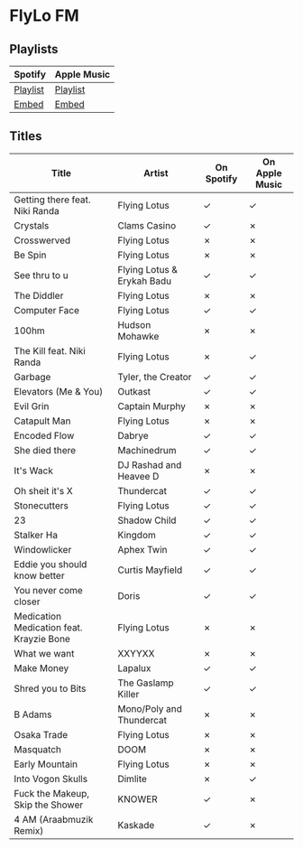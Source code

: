 # FlyLo FM

## Playlists

Spotify                                                                                                     | Apple Music
----------------------------------------------------------------------------------------------------------- | -----------------------------------------------------------------------------------------------------
[Playlist](https://open.spotify.com/user/marauderxtreme/playlist/6P3sfpBvZQM41tHQY2hl5I)                    | [Playlist](https://itunes.apple.com/de/playlist/gta-v-flylo-fm/idpl.bd333d1b665e4286aff6f5867584fb4f)
[Embed](https://embed.spotify.com/?uri=spotify%3Auser%3Amarauderxtreme%3Aplaylist%3A6P3sfpBvZQM41tHQY2hl5I) | [Embed](https://tools.applemusic.com/embed/v1/playlist/pl.bd333d1b665e4286aff6f5867584fb4f)

## Titles

Title                                    | Artist                     | On Spotify | On Apple Music
---------------------------------------- | -------------------------- | ---------- | --------------
Getting there feat. Niki Randa           | Flying Lotus               | ✓          | ✓
Crystals                                 | Clams Casino               | ✓          | ✗
Crosswerved                              | Flying Lotus               | ✗          | ✗
Be Spin                                  | Flying Lotus               | ✗          | ✗
See thru to u                            | Flying Lotus & Erykah Badu | ✓          | ✓
The Diddler                              | Flying Lotus               | ✗          | ✗
Computer Face                            | Flying Lotus               | ✓          | ✓
100hm                                    | Hudson Mohawke             | ✗          | ✗
The Kill feat. Niki Randa                | Flying Lotus               | ✗          | ✓
Garbage                                  | Tyler, the Creator         | ✓          | ✓
Elevators (Me & You)                     | Outkast                    | ✓          | ✓
Evil Grin                                | Captain Murphy             | ✗          | ✗
Catapult Man                             | Flying Lotus               | ✗          | ✗
Encoded Flow                             | Dabrye                     | ✓          | ✓
She died there                           | Machinedrum                | ✓          | ✓
It's Wack                                | DJ Rashad and Heavee D     | ✗          | ✗
Oh sheit it's X                          | Thundercat                 | ✓          | ✓
Stonecutters                             | Flying Lotus               | ✓          | ✓
23                                       | Shadow Child               | ✓          | ✓
Stalker Ha                               | Kingdom                    | ✓          | ✓
Windowlicker                             | Aphex Twin                 | ✓          | ✓
Eddie you should know better             | Curtis Mayfield            | ✓          | ✓
You never come closer                    | Doris                      | ✓          | ✓
Medication Medication feat. Krayzie Bone | Flying Lotus               | ✗          | ✗
What we want                             | XXYYXX                     | ✗          | ✗
Make Money                               | Lapalux                    | ✓          | ✓
Shred you to Bits                        | The Gaslamp Killer         | ✓          | ✓
B Adams                                  | Mono/Poly and Thundercat   | ✗          | ✗
Osaka Trade                              | Flying Lotus               | ✗          | ✗
Masquatch                                | DOOM                       | ✗          | ✗
Early Mountain                           | Flying Lotus               | ✗          | ✗
Into Vogon Skulls                        | Dimlite                    | ✗          | ✓
Fuck the Makeup, Skip the Shower         | KNOWER                     | ✓          | ✗
4 AM (Araabmuzik Remix)                  | Kaskade                    | ✓          | ✗
